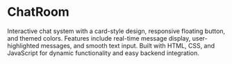 # ChatRoom
 Interactive chat system with a card-style design, responsive floating button, and themed colors. Features include real-time message display, user-highlighted messages, and smooth text input. Built with HTML, CSS, and JavaScript for dynamic functionality and easy backend integration.
